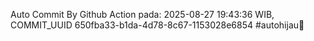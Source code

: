Auto Commit By Github Action pada: 2025-08-27 19:43:36 WIB, COMMIT_UUID 650fba33-b1da-4d78-8c67-1153028e6854 #autohijau🗿
